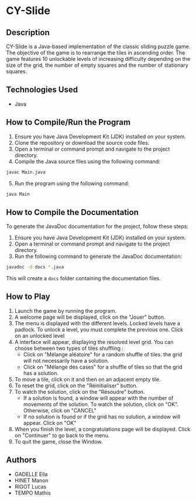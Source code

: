 # CY-Slide

## Description
CY-Slide is a Java-based implementation of the classic sliding puzzle game. The objective of the game is to rearrange the tiles in ascending order. 
The game features 10 unlockable levels of increasing difficulty depending on the size of the grid, the number of empty squares and the number of stationary squares.

## Technologies Used
- Java

## How to Compile/Run the Program
1. Ensure you have Java Development Kit (JDK) installed on your system.
2. Clone the repository or download the source code files.
3. Open a terminal or command prompt and navigate to the project directory.
4. Compile the Java source files using the following command:
```bash
javac Main.java
```
5. Run the program using the following command:
```bash
java Main
```

## How to Compile the Documentation
To generate the JavaDoc documentation for the project, follow these steps:
1. Ensure you have Java Development Kit (JDK) installed on your system.
2. Open a terminal or command prompt and navigate to the project directory.
3. Run the following command to generate the JavaDoc documentation:
```bash
javadoc -d docs *.java
```

This will create a `docs` folder containing the documentation files.

## How to Play
1. Launch the game by running the program.
2. A welcome page will be displayed, click on the "Jouer" button.
3. The menu is displayed with the different levels. Locked levels have a padlock. To unlock a level, you must complete the previous one. Click on an unlocked level
4. A interface will appear, displaying the resolved level grid. You can choose between two types of tiles shuffling :
     - Click on "Mélange aléatoire" for a random shuffle of tiles. the grid will not necessarily have a solution.
     - Click on "Mélange des cases" for a shuffle of tiles so that the grid has a solution.
5. To move a tile, click on it and then on an adjacent empty tile.
6. To reset the grid, click on the "Réinitialiser" button.
7. To watch the solution, click on the "Résoudre" button. 
     - If a solution is found, a window will appear with the number of movements of the solution. To watch the solution, click on "OK". Otherwise, click on "CANCEL"
     - If no solution is found or if the grid has no solution, a window will appear. Click on "OK"
8. When you finish the level, a congratulations page will be displayed. Click on "Continuer" to go back to the menu.
9. To quit the game, close the Window.

## Authors
- GADELLE Ella
- HINET Manon
- RIGOT Lucas
- TEMPO Mathis
